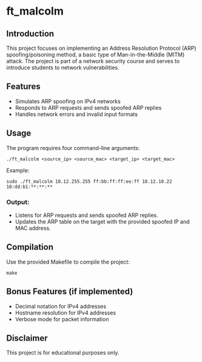 
# ft_malcolm

## Introduction
This project focuses on implementing an Address Resolution Protocol (ARP) spoofing/poisoning method, a basic type of Man-in-the-Middle (MITM) attack. The project is part of a network security course and serves to introduce students to network vulnerabilities.

## Features
- Simulates ARP spoofing on IPv4 networks
- Responds to ARP requests and sends spoofed ARP replies
- Handles network errors and invalid input formats

## Usage
The program requires four command-line arguments:
```
./ft_malcolm <source_ip> <source_mac> <target_ip> <target_mac>
```
Example:
```
sudo ./ft_malcolm 10.12.255.255 ff:bb:ff:ff:ee:ff 10.12.10.22 10:dd:b1:**:**:**
```

### Output:
- Listens for ARP requests and sends spoofed ARP replies.
- Updates the ARP table on the target with the provided spoofed IP and MAC address.

## Compilation
Use the provided Makefile to compile the project:
```
make
```

## Bonus Features (if implemented)
- Decimal notation for IPv4 addresses
- Hostname resolution for IPv4 addresses
- Verbose mode for packet information

## Disclaimer
This project is for educational purposes only.
